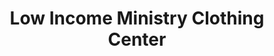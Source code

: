 ---
title: "Low Income Ministry Clothing Center"
url: /fremont/low-income-ministry-clothing-center/
shop: Kleidung
---